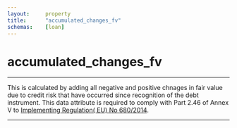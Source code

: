 ```yaml
---
layout:     property
title:      "accumulated_changes_fv"
schemas:    [loan]
---
```


# accumulated_changes_fv

---

This is calculated by adding all negative and positive chnages in fair value due to credit risk that have occurred since recognition of the debt instrument. 
This data attribute is required to comply with Part 2.46 of Annex V to [Implementing Regulation( EU) No 680/2014][680/2014].


---

[680/2014]: https://eur-lex.europa.eu/legal-content/en/TXT/PDF/?uri=OJ:L:2014:191:FULL&from=DE 

